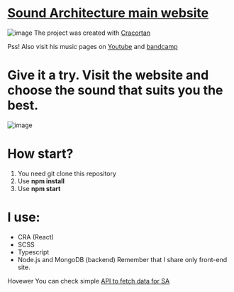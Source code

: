 # [Sound Architecture main website](https://soundarchitecture.netlify.app)
![image](https://user-images.githubusercontent.com/77500425/150692923-2a84c687-2ad1-4f88-85bd-7613bc102fed.png)
The project was created with [Cracortan](https://github.com/Cracortan)

Pss! Also visit his music pages on [Youtube](https://www.youtube.com/channel/UCseRS2xV0cIl4Mm44b4rqvw) and [bandcamp](https://soundarchitecture.bandcamp.com)

# Give it a try. Visit the website and choose the sound that suits you the best.
![image](https://user-images.githubusercontent.com/77500425/150693926-a29a9197-7a01-427e-9e8c-0b54cfdf850a.png)



# How start?

1. You need git clone this repository
2. Use **npm install**
3. Use **npm start**

# I use:

- CRA (React)
- SCSS
- Typescript
- Node.js and MongoDB (backend)
Remember that I share only front-end site.

Hovewer You can check simple [API to fetch data for SA](https://github.com/Piotrko64/API-for-SA)







